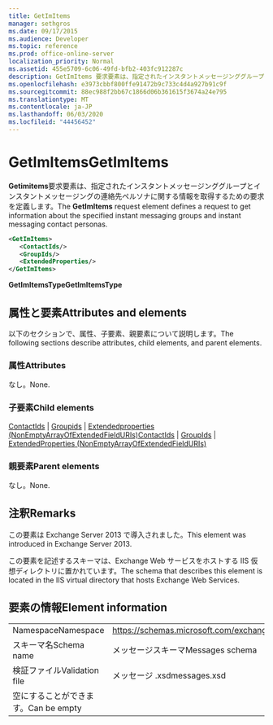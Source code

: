 ```yaml
---
title: GetImItems
manager: sethgros
ms.date: 09/17/2015
ms.audience: Developer
ms.topic: reference
ms.prod: office-online-server
localization_priority: Normal
ms.assetid: 455e5709-6c06-49fd-bfb2-403fc912287c
description: GetImItems 要求要素は、指定されたインスタントメッセージンググループとインスタントメッセージングの連絡先ペルソナに関する情報を取得するための要求を定義します。
ms.openlocfilehash: e3973cbbf800ffe91472b9c733c4d4a927b91c9f
ms.sourcegitcommit: 88ec988f2bb67c1866d06b361615f3674a24e795
ms.translationtype: MT
ms.contentlocale: ja-JP
ms.lasthandoff: 06/03/2020
ms.locfileid: "44456452"
---
```

# <a name="getimitems"></a><span data-ttu-id="74840-103">GetImItems</span><span class="sxs-lookup"><span data-stu-id="74840-103">GetImItems</span></span>

<span data-ttu-id="74840-104">**Getimitems**要求要素は、指定されたインスタントメッセージンググループとインスタントメッセージングの連絡先ペルソナに関する情報を取得するための要求を定義します。</span><span class="sxs-lookup"><span data-stu-id="74840-104">The **GetImItems** request element defines a request to get information about the specified instant messaging groups and instant messaging contact personas.</span></span> 
  
```XML
<GetImItems>
   <ContactIds/>
   <GroupIds/>
   <ExtendedProperties/>
</GetImItems>
```

 <span data-ttu-id="74840-105">**GetImItemsType**</span><span class="sxs-lookup"><span data-stu-id="74840-105">**GetImItemsType**</span></span>
## <a name="attributes-and-elements"></a><span data-ttu-id="74840-106">属性と要素</span><span class="sxs-lookup"><span data-stu-id="74840-106">Attributes and elements</span></span>

<span data-ttu-id="74840-107">以下のセクションで、属性、子要素、親要素について説明します。</span><span class="sxs-lookup"><span data-stu-id="74840-107">The following sections describe attributes, child elements, and parent elements.</span></span>
  
### <a name="attributes"></a><span data-ttu-id="74840-108">属性</span><span class="sxs-lookup"><span data-stu-id="74840-108">Attributes</span></span>

<span data-ttu-id="74840-109">なし。</span><span class="sxs-lookup"><span data-stu-id="74840-109">None.</span></span>
  
### <a name="child-elements"></a><span data-ttu-id="74840-110">子要素</span><span class="sxs-lookup"><span data-stu-id="74840-110">Child elements</span></span>

<span data-ttu-id="74840-111">[ContactIds](contactids.md)  | [Groupids](groupids.md)  | [Extendedproperties (NonEmptyArrayOfExtendedFieldURIs)](extendedproperties-nonemptyarrayofextendedfielduris.md)</span><span class="sxs-lookup"><span data-stu-id="74840-111">[ContactIds](contactids.md) | [GroupIds](groupids.md) | [ExtendedProperties (NonEmptyArrayOfExtendedFieldURIs)](extendedproperties-nonemptyarrayofextendedfielduris.md)</span></span>
  
### <a name="parent-elements"></a><span data-ttu-id="74840-112">親要素</span><span class="sxs-lookup"><span data-stu-id="74840-112">Parent elements</span></span>

<span data-ttu-id="74840-113">なし。</span><span class="sxs-lookup"><span data-stu-id="74840-113">None.</span></span>
  
## <a name="remarks"></a><span data-ttu-id="74840-114">注釈</span><span class="sxs-lookup"><span data-stu-id="74840-114">Remarks</span></span>

<span data-ttu-id="74840-115">この要素は Exchange Server 2013 で導入されました。</span><span class="sxs-lookup"><span data-stu-id="74840-115">This element was introduced in Exchange Server 2013.</span></span>
  
<span data-ttu-id="74840-116">この要素を記述するスキーマは、Exchange Web サービスをホストする IIS 仮想ディレクトリに置かれています。</span><span class="sxs-lookup"><span data-stu-id="74840-116">The schema that describes this element is located in the IIS virtual directory that hosts Exchange Web Services.</span></span>
  
## <a name="element-information"></a><span data-ttu-id="74840-117">要素の情報</span><span class="sxs-lookup"><span data-stu-id="74840-117">Element information</span></span>

|||
|:-----|:-----|
|<span data-ttu-id="74840-118">Namespace</span><span class="sxs-lookup"><span data-stu-id="74840-118">Namespace</span></span>  <br/> |https://schemas.microsoft.com/exchange/services/2006/messages  <br/> |
|<span data-ttu-id="74840-119">スキーマ名</span><span class="sxs-lookup"><span data-stu-id="74840-119">Schema name</span></span>  <br/> |<span data-ttu-id="74840-120">メッセージスキーマ</span><span class="sxs-lookup"><span data-stu-id="74840-120">Messages schema</span></span>  <br/> |
|<span data-ttu-id="74840-121">検証ファイル</span><span class="sxs-lookup"><span data-stu-id="74840-121">Validation file</span></span>  <br/> |<span data-ttu-id="74840-122">メッセージ .xsd</span><span class="sxs-lookup"><span data-stu-id="74840-122">messages.xsd</span></span>  <br/> |
|<span data-ttu-id="74840-123">空にすることができます。</span><span class="sxs-lookup"><span data-stu-id="74840-123">Can be empty</span></span>  <br/> ||
   

